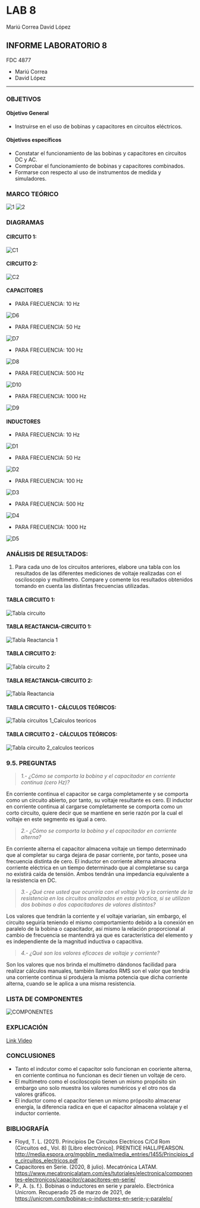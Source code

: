 # LAB 8
Mariú Correa      David López
## INFORME LABORATORIO 8
FDC 4877
- Mariú Correa
- David López
----------------

### OBJETIVOS
#### Objetivo General
-   Instruirse en el uso de bobinas y capacitores en circuitos eléctricos.
#### Objetivos específicos 
- Constatar el funcionamiento de las bobinas y capacitores en circuitos DC y AC.
- Comprobar el funcionamiento de bobinas y capacitores combinados.
- Formarse con respecto al uso de instrumentos de medida y simuladores.

### MARCO TEÓRICO 
![1](https://user-images.githubusercontent.com/76136049/112572797-f6db5400-8db8-11eb-8ad1-32b0b7863be0.png)
![2](https://user-images.githubusercontent.com/76136049/112572801-f773ea80-8db8-11eb-92bb-ef58c143e16d.png)
### DIAGRAMAS
#### CIRCUITO 1:

![C1](https://user-images.githubusercontent.com/76136485/112610063-46864380-8dea-11eb-8089-4f2d043107c8.png)

#### CIRCUITO 2:

![C2](https://user-images.githubusercontent.com/76136485/112610061-45edad00-8dea-11eb-81da-63131ed24697.png)

#### CAPACITORES

- PARA FRECUENCIA: 10 Hz

![D6](https://user-images.githubusercontent.com/76136485/112608395-4422ea00-8de8-11eb-85bf-a241e9710320.png)

- PARA FRECUENCIA: 50 Hz

![D7](https://user-images.githubusercontent.com/76136485/112608385-41c09000-8de8-11eb-804d-bc02d4ecb2e0.png)

- PARA FRECUENCIA: 100 Hz

![D8](https://user-images.githubusercontent.com/76136485/112608387-42592680-8de8-11eb-8f3b-a2235f935fca.png)

- PARA FRECUENCIA: 500 Hz

![D10](https://user-images.githubusercontent.com/76136485/112608389-42f1bd00-8de8-11eb-9c98-d0e8ff65bd67.png)

- PARA FRECUENCIA: 1000 Hz

![D9](https://user-images.githubusercontent.com/76136485/112608388-42f1bd00-8de8-11eb-8ce6-2930b4db8a58.png)

#### INDUCTORES

- PARA FRECUENCIA: 10 Hz

![D1](https://user-images.githubusercontent.com/76136485/112608390-42f1bd00-8de8-11eb-87fb-0f2d6a16bba8.png)

- PARA FRECUENCIA: 50 Hz

![D2](https://user-images.githubusercontent.com/76136485/112608391-438a5380-8de8-11eb-8f5e-1e13698758c8.png)

- PARA FRECUENCIA: 100 Hz

![D3](https://user-images.githubusercontent.com/76136485/112608392-438a5380-8de8-11eb-8b33-1f00813c0fc1.png)

- PARA FRECUENCIA: 500 Hz

![D4](https://user-images.githubusercontent.com/76136485/112608393-438a5380-8de8-11eb-900d-3025039fddc1.png)

- PARA FRECUENCIA: 1000 Hz

![D5](https://user-images.githubusercontent.com/76136485/112608394-4422ea00-8de8-11eb-8b78-8cb506cc8717.png)


### ANÁLISIS DE RESULTADOS:

1.	Para cada uno de los circuitos anteriores, elabore una tabla con los resultados de las diferentes mediciones de voltaje realizadas con el osciloscopio y multímetro. Compare y comente los resultados obtenidos tomando en cuenta las distintas frecuencias utilizadas.

#### TABLA CIRCUITO 1:

![Tabla circuito](https://user-images.githubusercontent.com/76136485/112610924-3884f280-8deb-11eb-99b2-041aa504f30a.png)

#### TABLA REACTANCIA-CIRCUITO 1:

![Tabla Reactancia 1](https://user-images.githubusercontent.com/76136485/112610920-37ec5c00-8deb-11eb-9e13-b0ba330b98f4.png)

#### TABLA CIRCUITO 2:

![Tabla circuito 2](https://user-images.githubusercontent.com/76136485/112610903-34f16b80-8deb-11eb-9b51-95f0341e8d8b.png)

#### TABLA REACTANCIA-CIRCUITO 2:

![Tabla Reactancia](https://user-images.githubusercontent.com/76136485/112610919-37ec5c00-8deb-11eb-8ba7-e0e0bf46735a.png)

#### TABLA CIRCUITO 1 - CÁLCULOS TEÓRICOS:

![Tabla circuitos 1_Calculos teoricos](https://user-images.githubusercontent.com/76136485/112611684-248dc080-8dec-11eb-979b-911017ef46f2.png)

#### TABLA CIRCUITO 2 - CÁLCULOS TEÓRICOS:

![Tabla circuito 2_calculos teoricos](https://user-images.githubusercontent.com/76136485/112611695-28b9de00-8dec-11eb-8fac-29609804517a.png)


### 9.5. PREGUNTAS


> *1.- ¿Cómo se comporta la bobina y el capacitador en corriente continua (cero Hz)?*

En corriente continua el capacitor se carga completamente y se comporta como un circuito abierto, por tanto, su voltaje resultante es cero. El inductor en corriente continua al cargarse completamente se comporta como un corto circuito, quiere decir que se mantiene en serie razón por la cual el voltaje en este segmento es igual a cero. 

> *2.- ¿Cómo se comporta la bobina y el capacitador en corriente alterna?*

En corriente alterna el capacitor almacena voltaje un tiempo determinado que al completar su carga dejara de pasar corriente, por tanto, posee una frecuencia distinta de cero. El inductor en corriente alterna almacena corriente eléctrica en un tiempo determinado que al completarse su carga no existirá caída de tensión. Ambos tendrán una impedancia equivalente a la resistencia en DC. 

> *3.- ¿Qué cree usted que ocurriría con el voltaje Vo y la corriente de la resistencia en los circuitos analizados en esta práctica, si se utilizan dos bobinas o dos capacitadores de valores distintos?*

Los valores que tendrán la corriente y el voltaje variarían, sin embargo, el circuito seguiría teniendo el mismo comportamiento debido a la conexión en paralelo de la bobina o capacitador, así mismo la relación proporcional al cambio de frecuencia se mantendrá ya que es característica del elemento y es independiente de la magnitud inductiva o capacitiva. 

> *4.- ¿Qué son los valores eficaces de voltaje y corriente?*

Son los valores que nos brinda el multímetro dándonos facilidad para realizar cálculos manuales, también llamados RMS son el valor que tendría una corriente continua si produjera la misma potencia que dicha corriente alterna, cuando se le aplica a una misma resistencia.


### LISTA DE COMPONENTES

![COMPONENTES](https://user-images.githubusercontent.com/76136049/112573101-94cf1e80-8db9-11eb-8c5a-b0f8fd40f463.PNG)

### EXPLICACIÓN

[Link Video](https://youtu.be/rGZyYzdGYcU)

### CONCLUSIONES

- Tanto el indcutor como el capacitor solo funcionan en cooriente alterna, en corriente continua no funcionan es decir tienen un voltaje de cero. 
- El multimetro como el osciloscopio tienen un mismo propósito sin embargo uno solo muestra los valores numéricos y el otro nos da valores gráficos.
- El inductor como el capacitor tienen un mismo próposito almacenar energía, la diferencia radica en que el capacitor almacena volataje y el inductor corriente. 

### BIBLIOGRAFÍA

- Floyd, T. L. (2021). Principios De Circuitos Electricos C/Cd Rom (Circuitos ed., Vol. 8) [Libro electrónico]. PRENTICE HALL/PEARSON. http://media.espora.org/mgoblin_media/media_entries/1455/Principios_de_circuitos_electricos.pdf
- Capacitores en Serie. (2020, 8 julio). Mecatrónica LATAM. https://www.mecatronicalatam.com/es/tutoriales/electronica/componentes-electronicos/capacitor/capacitores-en-serie/
- P., A. (s. f.). Bobinas o inductores en serie y paralelo. Electrónica Unicrom. Recuperado 25 de marzo de 2021, de https://unicrom.com/bobinas-o-inductores-en-serie-y-paralelo/
